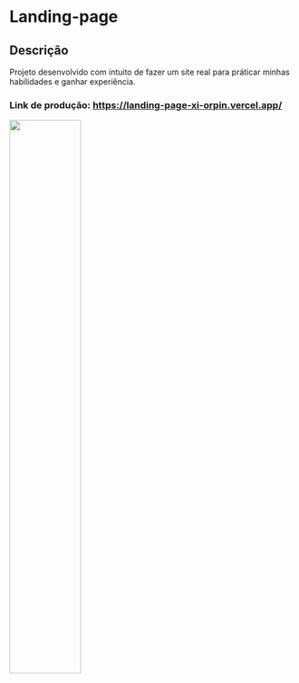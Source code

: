 # Landing-page

## Descrição
Projeto desenvolvido com intuito de fazer um site real para práticar minhas habilidades e ganhar experiência.

### Link de produção: https://landing-page-xi-orpin.vercel.app/

<div>
<img src="https://user-images.githubusercontent.com/114690321/232171277-dba03729-4761-44b0-aab8-d637c1f1bde9.png" width="50%" />
</div>

